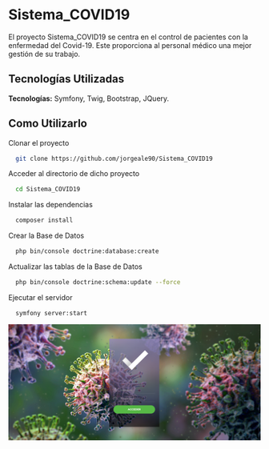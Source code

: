 # Sistema_COVID19

El proyecto Sistema_COVID19 se centra en el control de pacientes con la enfermedad del Covid-19. Este proporciona al personal médico una mejor gestión de su trabajo.

## Tecnologías Utilizadas

**Tecnologías:** Symfony, Twig, Bootstrap, JQuery.


## Como Utilizarlo

Clonar el proyecto

```bash
  git clone https://github.com/jorgeale90/Sistema_COVID19
```

Acceder al directorio de dicho proyecto

```bash
  cd Sistema_COVID19
```

Instalar las dependencias

```bash
  composer install
```

Crear la Base de Datos

```bash
  php bin/console doctrine:database:create
```

Actualizar las tablas de la Base de Datos

```bash
  php bin/console doctrine:schema:update --force
```

Ejecutar el servidor

```bash
  symfony server:start
```

![](https://github.com/jorgeale90/Sistema_COVID19/blob/develop/public/screenshot/1.png)
